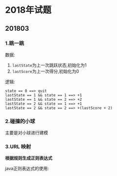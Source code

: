 # 2018年试题

## 201803

### 1.跳一跳

数据:

1. `lastState`为上一次跳跃状态,初始化为1
2. `lastScore`为上一次得分,初始化为0

逻辑:

```
state == 0 ==> quit
lastState == 1 && state == 1 ==> +1
lastState == 1 && state == 2 ==> +2
lastState == 2 && state == 1 ==> +1
lastState == 2 && state == 2 ==> +(lastScore + 2)
```

### 2.碰撞的小球

主要是对小球进行建模

### 3.URL 映射

**根据规则生成正则表达式**

java正则表达式的使用: